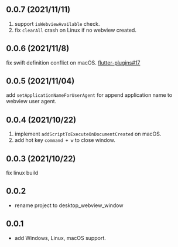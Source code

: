 ## 0.0.7 (2021/11/11)

1. support `isWebviewAvailable` check.
2. fix `clearAll` crash on Linux if no webview created.

## 0.0.6 (2021/11/8)

fix swift definition conflict on macOS.  [flutter-plugins#17](https://github.com/MixinNetwork/flutter-plugins/issues/17)

## 0.0.5 (2021/11/04)

add `setApplicationNameForUserAgent` for append application name to webview user agent.

## 0.0.4 (2021/10/22)

1. implement `addScriptToExecuteOnDocumentCreated` on macOS.
2. add hot key `command + w` to close window.

## 0.0.3 (2021/10/22)

fix linux build

## 0.0.2

* rename project to desktop_webview_window

## 0.0.1

* add Windows, Linux, macOS support.
